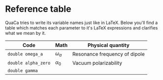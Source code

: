 # Reference table
QuaCa tries to write its variable names just like in LaTeX.
Below you'll find a table which matches each parameter to it's LaTeX expressions and clarifies what we mean by it.


| Code                | Math       | Physical quantity             |
|---------------------|------------|-------------------------------|
| `double omega_a`    | $\omega_a$ | Resonance frequency of dipole |
| `double alpha_zero` | $\alpha_0$ | Vacuum polarizability         |
| `double gamma`      |            |                               |

